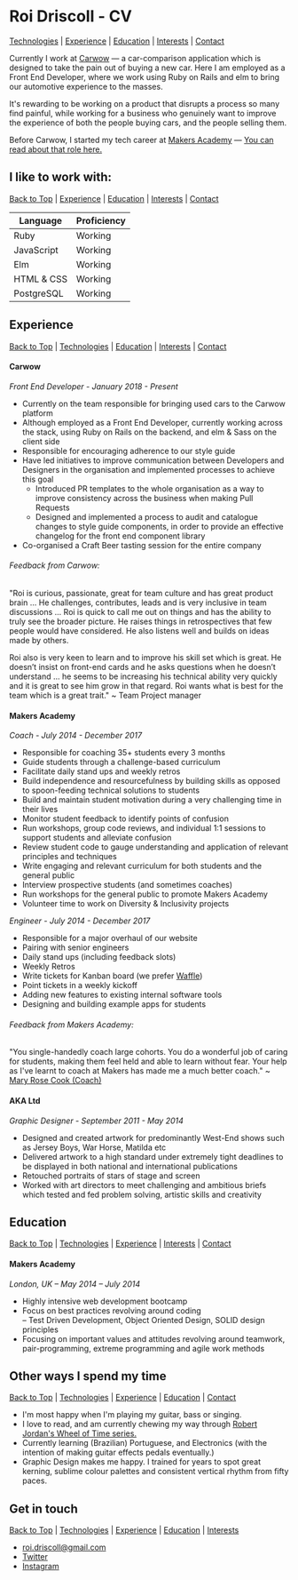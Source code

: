 # Roi Driscoll - CV

[Technologies](https://github.com/roidriscoll/CV#i-like-to-work-with) |
[Experience](https://github.com/roidriscoll/CV#experience) |
[Education](https://github.com/roidriscoll/CV#education) |
[Interests](https://github.com/roidriscoll/CV#other-ways-i-spend-my-time) |
[Contact](https://github.com/roidriscoll/CV#get-in-touch)

Currently I work at [Carwow](https://www.carwow.co.uk/) — a car-comparison application which is designed to take the pain out of buying a new car. Here I am employed as a Front End Developer, where we work using Ruby on Rails and elm to bring our automotive experience to the masses.

It's rewarding to be working on a product that disrupts a process so many find painful, while working for a business who genuinely want to improve the experience of both the people buying cars, and the people selling them.

Before Carwow, I started my tech career at [Makers Academy](http://makersacademy.com) — [You can read about that role here.](https://github.com/oceansize/cv/blob/9c4cbbf39eedcf03b3a5f3ed3266cab00ceb5fa7/README.md)

## I like to work with:

[Back to Top](https://github.com/roidriscoll/CV#roi-driscoll) |
[Experience](https://github.com/roidriscoll/CV#experience) |
[Education](https://github.com/roidriscoll/CV#education) |
[Interests](https://github.com/roidriscoll/CV#other-ways-i-spend-my-time) |
[Contact](https://github.com/roidriscoll/CV#get-in-touch)

| Language   | Proficiency |
| ---------- | ----------- |
| Ruby       | Working     |
| JavaScript | Working     |
| Elm        | Working     |
| HTML & CSS | Working     |
| PostgreSQL | Working     |

## Experience

[Back to Top](https://github.com/roidriscoll/CV#roi-driscoll) |
[Technologies](https://github.com/roidriscoll/CV#i-like-to-work-with) |
[Education](https://github.com/roidriscoll/CV#education) |
[Interests](https://github.com/roidriscoll/CV#other-ways-i-spend-my-time) |
[Contact](https://github.com/roidriscoll/CV#get-in-touch)

#### Carwow

_Front End Developer - January 2018 - Present_

- Currently on the team responsible for bringing used cars to the Carwow platform
- Although employed as a Front End Developer, currently working across the stack, using Ruby on Rails on the backend, and elm & Sass on the client side
- Responsible for encouraging adherence to our style guide
- Have led initiatives to improve communication between Developers and Designers in the organisation and implemented processes to achieve this goal
  - Introduced PR templates to the whole organisation as a way to improve consistency across the business when making Pull Requests
  - Designed and implemented a process to audit and catalogue changes to style guide components, in order to provide an effective changelog for the front end component library
- Co-organised a Craft Beer tasting session for the entire company


###### Feedback from Carwow:

"Roi is curious, passionate, great for team culture and has great product brain ... He challenges, contributes, leads and is very inclusive in team discussions ... Roi is quick to call me out on things and has the ability to truly see the broader picture. He raises things in retrospectives that few people would have considered. He also listens well and builds on ideas made by others.

Roi also is very keen to learn and to improve his skill set which is great. He doesn’t insist on front-end cards and he asks questions when he doesn’t understand ... he seems to be increasing his technical ability very quickly and it is great to see him grow in that regard. Roi wants what is best for the team which is a great trait." ~ Team Project manager

#### Makers Academy

_Coach - July 2014 - December 2017_

- Responsible for coaching 35+ students every 3 months
- Guide students through a challenge-based curriculum
- Facilitate daily stand ups and weekly retros
- Build independence and resourcefulness by building skills as opposed to spoon-feeding technical solutions to students
- Build and maintain student motivation during a very challenging time in their lives
- Monitor student feedback to identify points of confusion
- Run workshops, group code reviews, and individual 1:1 sessions to support students and alleviate confusion
- Review student code to gauge understanding and application of relevant principles and techniques
- Write engaging and relevant curriculum for both students and the general public
- Interview prospective students (and sometimes coaches)
- Run workshops for the general public to promote Makers Academy
- Volunteer time to work on Diversity & Inclusivity projects

_Engineer - July 2014 - December 2017_

- Responsible for a major overhaul of our website
- Pairing with senior engineers
- Daily stand ups (including feedback slots)
- Weekly Retros
- Write tickets for Kanban board (we prefer [Waffle](https://waffle.io/))
- Point tickets in a weekly kickoff
- Adding new features to existing internal software tools
- Designing and building example apps for students

###### Feedback from Makers Academy:

"You single-handedly coach large cohorts. You do a wonderful job of caring for students, making them feel held and able to learn without fear. Your help as I've learnt to coach at Makers has made me a much better coach." ~ [Mary Rose Cook (Coach)](https://maryrosecook.com/)

#### AKA Ltd

_Graphic Designer - September 2011 - May 2014_

- Designed and created artwork for predominantly West-End shows such as Jersey Boys, War Horse, Matilda etc
- Delivered artwork to a high standard under extremely tight deadlines to be displayed in both national and international publications
- Retouched portraits of stars of stage and screen
- Worked with art directors to meet challenging and ambitious briefs which tested and fed problem solving, artistic skills and creativity

## Education

[Back to Top](https://github.com/roidriscoll/CV#roi-driscoll) |
[Technologies](https://github.com/roidriscoll/CV#i-like-to-work-with) |
[Experience](https://github.com/roidriscoll/CV#experience) |
[Interests](https://github.com/roidriscoll/CV#other-ways-i-spend-my-time) |
[Contact](https://github.com/roidriscoll/CV#get-in-touch)

#### Makers Academy

_London, UK – May 2014 – July 2014_

- Highly intensive web development bootcamp
- Focus on best practices revolving around coding  
  – Test Driven Development, Object Oriented Design, SOLID design principles
- Focusing on important values and attitudes revolving around teamwork, pair-programming, extreme programming and agile work methods

## Other ways I spend my time

[Back to Top](https://github.com/roidriscoll/CV#roi-driscoll) |
[Technologies](https://github.com/roidriscoll/CV#i-like-to-work-with) |
[Experience](https://github.com/roidriscoll/CV#experience) |
[Education](https://github.com/roidriscoll/CV#education) |
[Contact](https://github.com/roidriscoll/CV#get-in-touch)

- I'm most happy when I'm playing my guitar, bass or singing.
- I love to read, and am currently chewing my way through [Robert Jordan's Wheel of Time series.](https://en.wikipedia.org/wiki/The_Wheel_of_Time)
- Currently learning (Brazilian) Portuguese, and Electronics (with the intention of making guitar effects pedals eventually.)
- Graphic Design makes me happy. I trained for years to spot great kerning, sublime colour palettes and consistent vertical rhythm from fifty paces.

## Get in touch

[Back to Top](https://github.com/roidriscoll/CV#roi-driscoll) |
[Technologies](https://github.com/roidriscoll/CV#i-like-to-work-with) |
[Experience](https://github.com/roidriscoll/CV#experience) |
[Education](https://github.com/roidriscoll/CV#education) |
[Interests](https://github.com/roidriscoll/CV#other-ways-i-spend-my-time)

- [roi.driscoll@gmail.com](roi.driscoll@gmail.com)
- [Twitter](https://twitter.com/d_roi_d)
- [Instagram](https://www.instagram.com/roidriscoll/)
